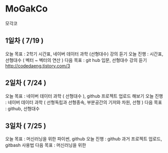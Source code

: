 # MoGakCo
모각코

## 1일차 ( 7/19 )
오늘 목표 : 2학기 시간표, 네이버 데이터 과학 (선형대수) 강의 듣기
오늘 진행 : 시간표, 선형대수 ( 벡터 ~ 벡터의 연산 )
다음 목표 : git hub 입문, 선형대수 강의 듣기
http://codedaeng.tistory.com/3

## 2일차 ( 7/24 )
오늘 목표 : 네이버 데이터 과학 ( 선형대수 ), github 프로젝트 업로드 해보기
오늘 진행 : 네이버 데이터 과학 ( 선형독립과 선형종속, 부분공간의 기저와 차원, 선형  )
다음 목표 : github, 선형대수

## 3일차 ( 7/25 )
오늘 목표 : 머신러닝을 위한 파이썬, github
오늘 진행 : github 과거 프로젝트 업로드, gitbash 사용법
다음 목표 : 머신러닝을 위한 
